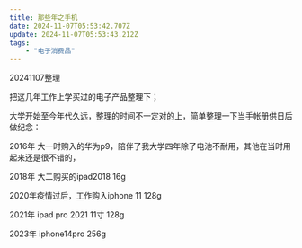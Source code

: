 ```yaml
---
title: 那些年之手机
date: 2024-11-07T05:53:42.707Z
update: 2024-11-07T05:53:43.212Z
tags:
    - "电子消费品"
---
```





20241107整理

把这几年工作上学买过的电子产品整理下；

大学开始至今年代久远，整理的时间不一定对的上，简单整理一下当手帐册供日后做纪念：

2016年 大一时购入的华为p9，陪伴了我大学四年除了电池不耐用，其他在当时用起来还是很不错的，

2018年 大二购买的ipad2018 16g

2020年疫情过后，工作购入iphone 11 128g

2021年 ipad pro 2021 11寸 128g

2023年 iphone14pro 256g

